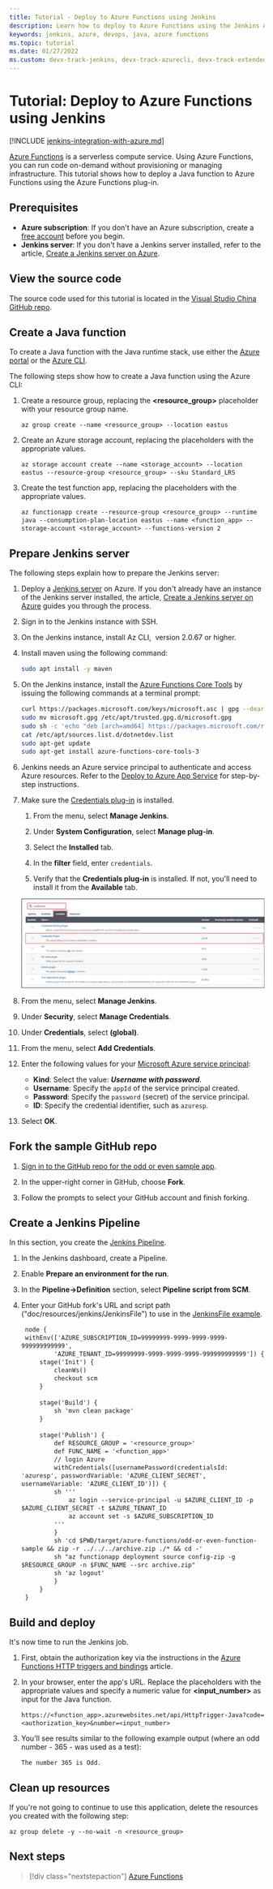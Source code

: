 ```yaml
---
title: Tutorial - Deploy to Azure Functions using Jenkins
description: Learn how to deploy to Azure Functions using the Jenkins Azure Functions plug-in
keywords: jenkins, azure, devops, java, azure functions
ms.topic: tutorial
ms.date: 01/27/2022
ms.custom: devx-track-jenkins, devx-track-azurecli, devx-track-extended-java
---
```


# Tutorial: Deploy to Azure Functions using Jenkins

[!INCLUDE [jenkins-integration-with-azure.md](includes/jenkins-integration-with-azure.md)]

[Azure Functions](/azure/azure-functions/) is a serverless compute service. Using Azure Functions, you can run code on-demand without provisioning or managing infrastructure. This tutorial shows how to deploy a Java function to Azure Functions using the Azure Functions plug-in.

## Prerequisites

- **Azure subscription**: If you don't have an Azure subscription, create a [free account](https://azure.microsoft.com/free/?ref=microsoft.com&utm_source=microsoft.com&utm_medium=docs&utm_campaign=visualstudio) before you begin.
- **Jenkins server**: If you don't have a Jenkins server installed, refer to the article, [Create a Jenkins server on Azure](./configure-on-linux-vm.md).

## View the source code

The source code used for this tutorial is located in the [Visual Studio China GitHub repo](https://github.com/VSChina/odd-or-even-function/blob/master/src/main/java/com/microsoft/azure/Function.java).

## Create a Java function

To create a Java function with the Java runtime stack, use either the [Azure portal](https://portal.azure.com) or the [Azure CLI](/cli/azure/).

The following steps show how to create a Java function using the Azure CLI:

1. Create a resource group, replacing the **&lt;resource_group>** placeholder with your resource group name.

    ```azurecli
    az group create --name <resource_group> --location eastus
    ```

1. Create an Azure storage account, replacing the placeholders with the appropriate values.
 
    ```azurecli
    az storage account create --name <storage_account> --location eastus --resource-group <resource_group> --sku Standard_LRS    
    ```

1. Create the test function app, replacing the placeholders with the appropriate values.

    ```azurecli
    az functionapp create --resource-group <resource_group> --runtime java --consumption-plan-location eastus --name <function_app> --storage-account <storage_account> --functions-version 2
    ```

## Prepare Jenkins server

The following steps explain how to prepare the Jenkins server:

1. Deploy a [Jenkins server](https://azuremarketplace.microsoft.com/marketplace/apps/cloud-infrastructure-services.jenkins-windows-2019) on Azure. If you don't already have an instance of the Jenkins server installed, the article, [Create a Jenkins server on Azure](./configure-on-linux-vm.md) guides you through the process.

1. Sign in to the Jenkins instance with SSH.

1. On the Jenkins instance, install Az CLI,  version 2.0.67 or higher.

1. Install maven using the following command:

    ```bash
    sudo apt install -y maven
    ```

1. On the Jenkins instance, install the [Azure Functions Core Tools](/azure/azure-functions/functions-run-local) by issuing the following commands at a terminal prompt:

    ```bash
    curl https://packages.microsoft.com/keys/microsoft.asc | gpg --dearmor > microsoft.gpg
    sudo mv microsoft.gpg /etc/apt/trusted.gpg.d/microsoft.gpg
    sudo sh -c 'echo "deb [arch=amd64] https://packages.microsoft.com/repos/microsoft-ubuntu-$(lsb_release -cs)-prod $(lsb_release -cs) main" > /etc/apt/sources.list.d/dotnetdev.list'
    cat /etc/apt/sources.list.d/dotnetdev.list
    sudo apt-get update
    sudo apt-get install azure-functions-core-tools-3
    ```

1. Jenkins needs an Azure service principal to authenticate and access Azure resources. Refer to the [Deploy to Azure App Service](./deploy-to-azure-app-service-using-azure-cli.md) for step-by-step instructions.

1. Make sure the [Credentials plug-in](https://plugins.jenkins.io/credentials/) is installed.

    1. From the menu, select **Manage Jenkins**.

    1. Under **System Configuration**, select **Manage plug-in**.

    1. Select the **Installed** tab.

    1. In the **filter** field, enter `credentials`.
    
    1. Verify that the **Credentials plug-in** is installed. If not, you'll need to install it from the **Available** tab.

    ![The Credentials Plug-in needs to be installed.](./media/deploy-to-azure-functions/credentials-plugin.png)

1. From the menu, select **Manage Jenkins**.

1. Under **Security**, select **Manage Credentials**.

1. Under **Credentials**, select **(global)**.

1. From the menu, select **Add Credentials**.

1. Enter the following values for your [Microsoft Azure service principal](/cli/azure/create-an-azure-service-principal-azure-cli?toc=%252fazure%252fazure-resource-manager%252ftoc.json):

    - **Kind**: Select the value: ***Username with password***.
    - **Username**: Specify the `appId` of the service principal created.
    - **Password**: Specify the `password` (secret) of the service principal.
    - **ID**: Specify the credential identifier, such as `azuresp`.

1. Select **OK**.

## Fork the sample GitHub repo

1. [Sign in to the GitHub repo for the odd or even sample app](https://github.com/VSChina/odd-or-even-function.git).

1. In the upper-right corner in GitHub, choose **Fork**.

1. Follow the prompts to select your GitHub account and finish forking.

## Create a Jenkins Pipeline

In this section, you create the [Jenkins Pipeline](https://jenkins.io/doc/book/pipeline/).

1. In the Jenkins dashboard, create a Pipeline.

1. Enable **Prepare an environment for the run**.

1. In the **Pipeline->Definition** section, select **Pipeline script from SCM**.

1. Enter your GitHub fork's URL and script path ("doc/resources/jenkins/JenkinsFile") to use in the [JenkinsFile example](https://github.com/VSChina/odd-or-even-function/blob/master/doc/resources/jenkins/JenkinsFile).

   ```nodejs
    node {
    withEnv(['AZURE_SUBSCRIPTION_ID=99999999-9999-9999-9999-999999999999',
            'AZURE_TENANT_ID=99999999-9999-9999-9999-999999999999']) {
        stage('Init') {
            cleanWs()
            checkout scm
        }

        stage('Build') {
            sh 'mvn clean package'
        }

        stage('Publish') {
            def RESOURCE_GROUP = '<resource_group>' 
            def FUNC_NAME = '<function_app>'
            // login Azure
            withCredentials([usernamePassword(credentialsId: 'azuresp', passwordVariable: 'AZURE_CLIENT_SECRET', usernameVariable: 'AZURE_CLIENT_ID')]) {
            sh '''
                az login --service-principal -u $AZURE_CLIENT_ID -p $AZURE_CLIENT_SECRET -t $AZURE_TENANT_ID
                az account set -s $AZURE_SUBSCRIPTION_ID
            '''
            }
            sh 'cd $PWD/target/azure-functions/odd-or-even-function-sample && zip -r ../../../archive.zip ./* && cd -'
            sh "az functionapp deployment source config-zip -g $RESOURCE_GROUP -n $FUNC_NAME --src archive.zip"
            sh 'az logout'
            }
        }
    }
    ```

## Build and deploy

It's now time to run the Jenkins job.

1. First, obtain the authorization key via the instructions in the [Azure Functions HTTP triggers and bindings](/azure/azure-functions/functions-bindings-http-webhook-trigger#authorization-keys) article.

1. In your browser, enter the app's URL. Replace the placeholders with the appropriate values and specify a numeric value for **&lt;input_number>** as input for the Java function.

    ```
    https://<function_app>.azurewebsites.net/api/HttpTrigger-Java?code=<authorization_key>&number=<input_number>
    ```
1. You'll see results similar to the following example output (where an odd number - 365 - was used as a test):

    ```output
    The number 365 is Odd.
    ```

## Clean up resources

If you're not going to continue to use this application, delete
the resources you created with the following step:

```azurecli
az group delete -y --no-wait -n <resource_group>
```

## Next steps

> [!div class="nextstepaction"]
> [Azure Functions](/azure/azure-functions/)
